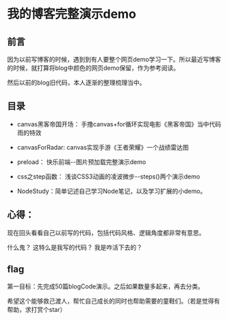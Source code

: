 # 我的博客完整演示demo

## 前言
因为以前写博客的时候，遇到到有人要整个网页demo学习一下。所以最近写博客的时候，就打算将blog中颜色的网页demo保留，作为参考阅读。

然后以前的blog旧代码，本人逐渐的整理梳理当中。

## 目录

+ canvas黑客帝国开场： 手撸canvas+for循环实现电影《黑客帝国》当中代码雨的特效

+ canvasForRadar: canvas实现手游《王者荣耀》一个战绩雷达图

+ preload： 快乐前端--图片预加载完整演示demo

+ css之step函数： 浅谈CSS3动画的凌波微步--steps()两个演示demo

+ NodeStudy：简单记述自己学习Node笔记，以及学习扩展的小demo。

## 心得：

现在回头看看自己以前写的代码，包括代码风格、逻辑角度都非常有意思。 

什么鬼？ 这特么是我写的代码？ 我是咋活下去的？

## flag

第一目标：先完成50篇blogCode演示。之后如果数量多起来，再去分类。

希望这个能够救己渡人，帮忙自己成长的同时也帮助需要的童鞋们。（若是觉得有帮助，求打赏个star）